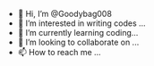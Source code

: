 - 👋 Hi, I’m @Goodybag008
- 👀 I’m interested in writing codes ...
- 🌱 I’m currently learning coding...
- 💞️ I’m looking to collaborate on ...
- 📫 How to reach me ...

<!---
Goodybag008/Goodybag008 is a ✨ special ✨ repository because its `README.md` (this file) appears on your GitHub profile.
You can click the Preview link to take a look at your changes.
--->
